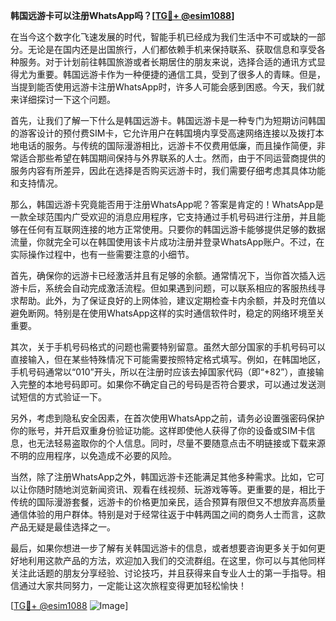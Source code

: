 **韩国远游卡可以注册WhatsApp吗？[[TG💪+ @esim1088](https://t.me/s/esim1088)]**

在当今这个数字化飞速发展的时代，智能手机已经成为我们生活中不可或缺的一部分。无论是在国内还是出国旅行，人们都依赖手机来保持联系、获取信息和享受各种服务。对于计划前往韩国旅游或者长期居住的朋友来说，选择合适的通讯方式显得尤为重要。韩国远游卡作为一种便捷的通信工具，受到了很多人的青睐。但是，当提到能否使用远游卡注册WhatsApp时，许多人可能会感到困惑。今天，我们就来详细探讨一下这个问题。

首先，让我们了解一下什么是韩国远游卡。韩国远游卡是一种专门为短期访问韩国的游客设计的预付费SIM卡，它允许用户在韩国境内享受高速网络连接以及拨打本地电话的服务。与传统的国际漫游相比，远游卡不仅费用低廉，而且操作简便，非常适合那些希望在韩国期间保持与外界联系的人士。然而，由于不同运营商提供的服务内容有所差异，因此在选择是否购买远游卡时，我们需要仔细考虑其具体功能和支持情况。

那么，韩国远游卡究竟能否用于注册WhatsApp呢？答案是肯定的！WhatsApp是一款全球范围内广受欢迎的消息应用程序，它支持通过手机号码进行注册，并且能够在任何有互联网连接的地方正常使用。只要你的韩国远游卡能够提供足够的数据流量，你就完全可以在韩国使用该卡片成功注册并登录WhatsApp账户。不过，在实际操作过程中，也有一些需要注意的小细节。

首先，确保你的远游卡已经激活并且有足够的余额。通常情况下，当你首次插入远游卡后，系统会自动完成激活流程。但如果遇到问题，可以联系相应的客服热线寻求帮助。此外，为了保证良好的上网体验，建议定期检查卡内余额，并及时充值以避免断网。特别是在使用WhatsApp这样的实时通信软件时，稳定的网络环境至关重要。

其次，关于手机号码格式的问题也需要特别留意。虽然大部分国家的手机号码可以直接输入，但在某些特殊情况下可能需要按照特定格式填写。例如，在韩国地区，手机号码通常以“010”开头，所以在注册时应该去掉国家代码（即“+82”），直接输入完整的本地号码即可。如果你不确定自己的号码是否符合要求，可以通过发送测试短信的方式验证一下。

另外，考虑到隐私安全因素，在首次使用WhatsApp之前，请务必设置强密码保护你的账号，并开启双重身份验证功能。这样即使他人获得了你的设备或SIM卡信息，也无法轻易盗取你的个人信息。同时，尽量不要随意点击不明链接或下载来源不明的应用程序，以免造成不必要的风险。

当然，除了注册WhatsApp之外，韩国远游卡还能满足其他多种需求。比如，它可以让你随时随地浏览新闻资讯、观看在线视频、玩游戏等等。更重要的是，相比于传统的国际漫游套餐，远游卡的价格更加亲民，适合预算有限但又不想放弃高质量通信体验的用户群体。特别是对于经常往返于中韩两国之间的商务人士而言，这款产品无疑是最佳选择之一。

最后，如果你想进一步了解有关韩国远游卡的信息，或者想要咨询更多关于如何更好地利用这款产品的方法，欢迎加入我们的交流群组。在这里，你可以与其他同样关注此话题的朋友分享经验、讨论技巧，并且获得来自专业人士的第一手指导。相信通过大家共同努力，一定能让这次旅程变得更加轻松愉快！

[[TG💪+ @esim1088](https://t.me/s/esim1088) ![Image](https://i.postimg.cc/4NQfJmqS/Snipaste-2025-05-13-00-14-12.png)]